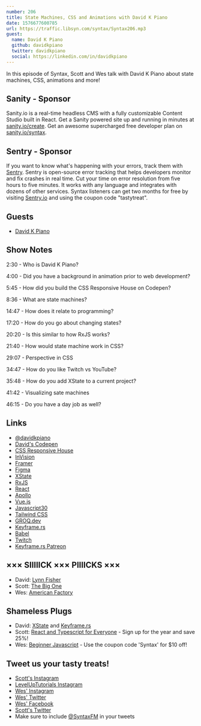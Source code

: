 ```yaml
---
number: 206
title: State Machines, CSS and Animations with David K Piano
date: 1576677600785
url: https://traffic.libsyn.com/syntax/Syntax206.mp3
guest:
  name: David K Piano
  github: davidkpiano
  twitter: davidkpiano
  social: https://linkedin.com/in/davidkpiano
---
```


In this episode of Syntax, Scott and Wes talk with David K Piano about state machines, CSS, animations and more!

## Sanity - Sponsor
Sanity.io is a real-time headless CMS with a fully customizable Content Studio built in React. Get a Sanity powered site up and running in minutes at [sanity.io/create](https://www.sanity.io/create). Get an awesome supercharged free developer plan on [sanity.io/syntax](https://www.sanity.io/syntax).

## Sentry - Sponsor
If you want to know what's happening with your errors, track them with [Sentry](https://sentry.io/). Sentry is open-source error tracking that helps developers monitor and fix crashes in real time. Cut your time on error resolution from five hours to five minutes. It works with any language and integrates with dozens of other services. Syntax listeners can get two months for free by visiting [Sentry.io](https://sentry.io/) and using the coupon code "tastytreat".

## Guests

* [David K Piano](https://twitter.com/davidkpiano)

## Show Notes

2:30 - Who is David K Piano?

4:00 - Did you have a background in animation prior to web development?

5:45 - How did you build the CSS Responsive House on Codepen?

8:36 - What are state machines?

14:47 - How does it relate to programming?

17:20 - How do you go about changing states?

20:20 - Is this similar to how RxJS works?

21:40 - How would state machine work in CSS?

29:07 - Perspective in CSS

34:47 - How do you like Twitch vs YouTube?

35:48 - How do you add XState to a current project?

41:42 - Visualizing sate machines

46:15 - Do you have a day job as well?

## Links
* [@davidkpiano](https://twitter.com/davidkpiano)
* [David's Codepen](https://codepen.io/davidkpiano)
* [CSS Responsive House](https://codepen.io/davidkpiano/pen/xLKBpM)
* [InVision](https://www.invisionapp.com/)
* [Framer](https://www.framer.com/)
* [Figma](https://www.figma.com/)
* [XState](https://xstate.js.org/docs/)
* [RxJS](https://rxjs-dev.firebaseapp.com/)
* [React](https://reactjs.org/)
* [Apollo](https://www.apollographql.com/)
* [Vue.js](https://vuejs.org/)
* [Javascript30](https://javascript30.com/)
* [Tailwind CSS](https://tailwindcss.com/)
* [GROQ.dev](https://groq.dev/)
* [Keyframe.rs](https://keyframe.rs/)
* [Babel](https://babeljs.io/)
* [Twitch](https://www.twitch.tv/)
* [Keyframe.rs Patreon](https://www.patreon.com/keyframers)

## ××× SIIIIICK ××× PIIIICKS ×××
* David: [Lynn Fisher](https://lynnandtonic.com/)
* Scott: [The Big One](https://the-big-one.scpr.org/)
* Wes: [American Factory](https://www.netflix.com/title/81090071)

## Shameless Plugs
* David: [XState](https://xstate.js.org/docs/) and [Keyframe.rs](https://keyframe.rs/)
* Scott: [React and Typescript for Everyone](https://www.leveluptutorials.com/pro) - Sign up for the year and save 25%!
* Wes: [Beginner Javascript](https://beginnerjavascript.com) - Use the coupon code 'Syntax' for $10 off!

## Tweet us your tasty treats!
* [Scott's Instagram](https://www.instagram.com/stolinski/)
* [LevelUpTutorials Instagram](https://www.instagram.com/LevelUpTutorials/)
* [Wes' Instagram](https://www.instagram.com/wesbos/)
* [Wes' Twitter](https://twitter.com/wesbos)
* [Wes' Facebook](https://www.facebook.com/wesbos.developer)
* [Scott's Twitter](https://twitter.com/stolinski)
* Make sure to include [@SyntaxFM](https://twitter.com/SyntaxFM) in your tweets
